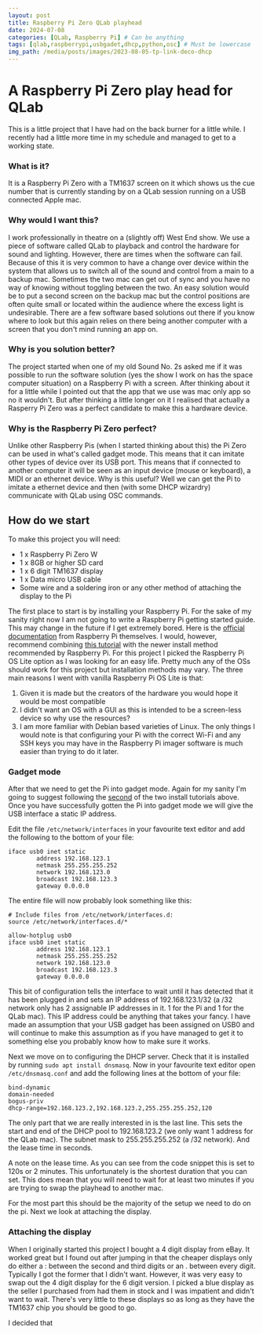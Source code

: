 ```yaml
---
layout: post
title: Raspberry Pi Zero QLab playhead
date: 2024-07-08
categories: [QLab, Raspberry Pi] # Can be anything
tags: [qlab,raspberrypi,usbgadet,dhcp,python,osc] # Must be lowercase
img_path: /media/posts/images/2023-08-05-tp-link-deco-dhcp
---
```


# A Raspberry Pi Zero play head for QLab
This is a little project that I have had on the back burner for a little while. I recently had a little more time in my schedule and managed to get to a working state.

### What is it?
It is a Raspberry Pi Zero with a TM1637 screen on it which shows us the cue number that is currently standing by on a QLab session running on a USB connected Apple mac.

### Why would I want this?
I work professionally in theatre on a (slightly off) West End show. We use a piece of software called QLab to playback and control the hardware for sound and lighting. However, there are times when the software can fail. Because of this it is very common to have a change over device within the system that allows us to switch all of the sound and control from a main to a backup mac. Sometimes the two mac can get out of sync and you have no way of knowing without toggling between the two. An easy solution would be to put a second screen on the backup mac but the control positions are often quite small or located within the audience where the excess light is undesirable. There are a few software based solutions out there if you know where to look but this again relies on there being another computer with a screen that you don't mind running an app on.

### Why is you solution better?
The project started when one of my old Sound No. 2s asked me if it was possible to run the software solution (yes the show I work on has the space computer situation) on a Raspberry Pi with a screen. After thinking about it for a little while I pointed out that the app that we use was mac only app so no it wouldn't. But after thinking a little longer on it I realised that actually a Rasperry Pi Zero was a perfect candidate to make this a hardware device.

### Why is the Raspberry Pi Zero perfect?
Unlike other Raspberry Pis (when I started thinking about this) the Pi Zero can be used in what's called gadget mode. This means that it can imitate other types of device over its USB port. This means that if connected to another computer it will be seen as an input device (mouse or keyboard), a MIDI or an ethernet device. Why is this useful? Well we can get the Pi to imitate a ethernet device and then (with some DHCP wizardry) communicate with QLab using OSC commands.

## How do we start
To make this project you will need:
  - 1 x Raspberry Pi Zero W
  - 1 x 8GB or higher SD card
  - 1 x 6 digit TM1637 display
  - 1 x Data micro USB cable
  - Some wire and a soldering iron or any other method of attaching the display to the Pi

The first place to start is by installing your Raspberry Pi. For the sake of my sanity right now I am not going to write a Raspberry Pi getting started guide. This may change in the future if I get extremely bored. Here is the [official documentation](https://www.raspberrypi.com/documentation/computers/getting-started.html) from Raspberry Pi themselves. I would, however, recommend combining [this tutorial](https://www.circuitbasics.com/raspberry-pi-zero-ethernet-gadget/) with the newer install method recommended by Raspberry Pi. For this project I picked the Raspberry Pi OS Lite option as I was looking for an easy life. Pretty much any of the OSs should work for this project but installation methods may vary. The three main reasons I went with vanilla Raspberry Pi OS Lite is that:
  1. Given it is made but the creators of the hardware you would hope it would be most compatible
  2. I didn't want an OS with a GUI as this is intended to be a screen-less device so why use the resources?
  3. I am more familiar with Debian based varieties of Linux.
The only things I would note is that configuring your Pi with the correct Wi-Fi and any SSH keys you may have in the Raspberry Pi imager software is much easier than trying to do it later.

### Gadget mode
After that we need to get the Pi into gadget mode. Again for my sanity I'm going to suggest following the [second](https://www.circuitbasics.com/raspberry-pi-zero-ethernet-gadget/) of the two install tutorials above. Once you have successfully gotten the Pi into gadget mode we will give the USB interface a static IP address.

Edit the file `/etc/network/interfaces` in your favourite text editor and add the following to the bottom of your file:
``` allow-hotplug usb0
iface usb0 inet static
        address 192.168.123.1
        netmask 255.255.255.252
        network 192.168.123.0
        broadcast 192.168.123.3
        gateway 0.0.0.0
```

The entire file will now probably look something like this:
``` # interfaces(5) file used by ifup(8) and ifdown(8)
# Include files from /etc/network/interfaces.d:
source /etc/network/interfaces.d/*

allow-hotplug usb0
iface usb0 inet static
        address 192.168.123.1
        netmask 255.255.255.252
        network 192.168.123.0
        broadcast 192.168.123.3
        gateway 0.0.0.0
```
This bit of configuration tells the interface to wait until it has detected that it has been plugged in and sets an IP address of 192.168.123.1/32 (a /32 network only has 2 assignable IP addresses in it. 1 for the Pi and 1 for the QLab mac). This IP address could be anything that takes your fancy. I have made an assumption that your USB gadget has been assigned on USB0 and will continue to make this assumption as if you have managed to get it to something else you probably know how to make sure it works.

Next we move on to configuring the DHCP server. Check that it is installed by running `sudo apt install dnsmasq`. Now in your favourite text editor open `/etc/dnsmasq.conf` and add the following lines at the bottom of your file:
``` interface=usb0
bind-dynamic
domain-needed
bogus-priv
dhcp-range=192.168.123.2,192.168.123.2,255.255.255.252,120
```
The only part that we are really interested in is the last line. This sets the start and end of the DHCP pool to 192.168.123.2 (we only want 1 address for the QLab mac). The subnet mask to 255.255.255.252 (a /32 network). And the lease time in seconds.

A note on the lease time. As you can see from the code snippet this is set to 120s or 2 minutes. This unfortunately is the shortest duration that you can set. This does mean that you will need to wait for at least two minutes if you are trying to swap the playhead to another mac.

For the most part this should be the majority of the setup we need to do on the pi. Next we look at attaching the display.

### Attaching the display
When I originally started this project I bought a 4 digit display from eBay. It worked great but I found out after jumping in that the cheaper displays only do either a : between the second and third digits or an . between every digit. Typically I got the former that I didn't want. However, it was very easy to swap out the 4 digit display for the 6 digit version. I picked a blue display as the seller I purchased from had them in stock and I was impatient and didn't want to wait. There's very little to these displays so as long as they have the TM1637 chip you should be good to go.

I decided that
